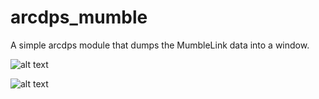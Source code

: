 # arcdps_mumble
A simple arcdps module that dumps the MumbleLink data into a window.

![alt text](https://i.imgur.com/2IVRqwX.png)

![alt text](https://i.imgur.com/mWoQLg2.png)
